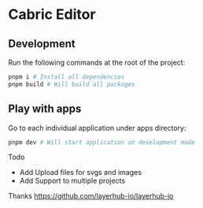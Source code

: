 # Cabric Editor

## Development

Run the following commands at the root of the project:

```sh
pnpm i # Install all dependencies 
pnpm build # Will build all packages
```

## Play with apps

Go to each individual application under apps directory:

```sh
pnpm dev # Will start application on development mode
```
Todo 
- Add Upload files for svgs and images
- Add Support to multiple projects




Thanks
https://github.com/layerhub-io/layerhub-io
